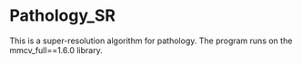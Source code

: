# Pathology_SR
This is a super-resolution algorithm for pathology. The program runs on the mmcv_full==1.6.0 library.
